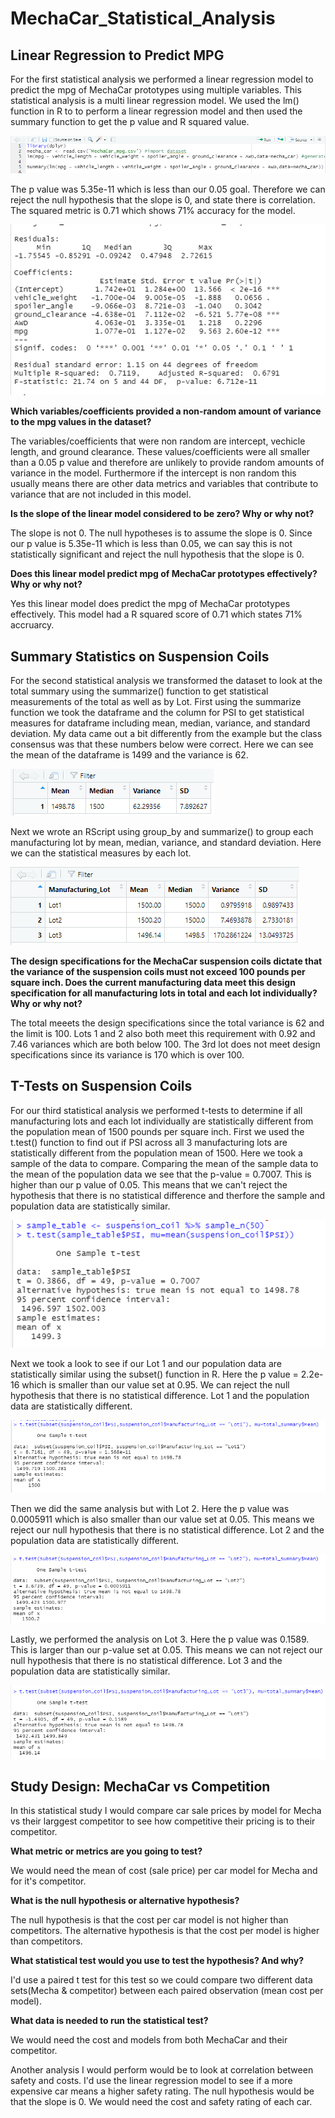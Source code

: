# MechaCar_Statistical_Analysis

## Linear Regression to Predict MPG
For the first statistical analysis we performed a linear regression model to predict the mpg of MechaCar prototypes using multiple variables. This statistical analysis is a multi linear regression model. We used the lm() function in R to to perform a linear regression model and then used the summary function to get the p value and R squared value.

![](challenge1code.PNG)

The p value was 5.35e-11 which is less than our 0.05 goal. Therefore we can reject the null hypothesis that the slope is 0, and state there is correlation. The squared metric is 0.71 which shows 71% accuracy for the model.

![](Challenge1.PNG)

**Which variables/coefficients provided a non-random amount of variance to the mpg values in the dataset?**

The variables/coefficients that were non random are intercept, vechicle length, and ground clearance. These values/coefficients were all smaller than a 0.05 p value and therefore are unlikely to provide random amounts of variance in the model. Furthermore if the intercept is non random this usually means there are other data metrics and variables that contribute to variance that are not included in this model. 

**Is the slope of the linear model considered to be zero? Why or why not?**

The slope is not 0. The null hypotheses is to assume the slope is 0.  Since our p value is 5.35e-11 which is less than 0.05, we can say this is not statistically significant and reject the null hypothesis that the slope is 0. 

**Does this linear model predict mpg of MechaCar prototypes effectively? Why or why not?**

Yes this linear model does predict the mpg of MechaCar prototypes effectively. This model had a R squared score of 0.71 which states 71% accruarcy. 

 
## Summary Statistics on Suspension Coils

For the second statistical analysis we transformed the dataset to look at the total summary using the summarize() function to get statistical measurements of the total as well as by Lot. First using the summarize function we took the dataframe and the column for PSI to get statistical measures for dataframe including mean, median, variance, and standard deviation. My data came out a bit differently from the example but the class consensus was that these numbers below were correct.  Here we can see the mean of the dataframe is 1499 and the variance is 62. 

![](total_summary.PNG)

Next we wrote an RScript using group_by and summarize() to group each manufacturing lot by mean, median, variance, and standard deviation. Here we can the statistical measures by each lot. 

![](lot_summary.PNG)

**The design specifications for the MechaCar suspension coils dictate that the variance of the suspension coils must not exceed 100 pounds per square inch. Does the current manufacturing data meet this design specification for all manufacturing lots in total and each lot individually? Why or why not?**

The total meeets the design specifications since the total variance is 62 and the limit is 100.  Lots 1 and 2 also both meet this requirement with 0.92 and 7.46 variances which are both below 100. The 3rd lot does not meet design specifications since its variance is 170 which is over 100.

## T-Tests on Suspension Coils
For our third statistical analysis we performed t-tests to determine if all manufacturing lots and each lot individually are statistically different from the population mean of 1500 pounds per square inch. First we used the t.test() function to find out if PSI across all 3 manufacturing lots are statistically different from the population mean of 1500. Here we took a sample of the data to compare. Comparing the mean of the sample data to the mean of the population data we see that the p-value = 0.7007. This is higher than our p value of 0.05.  This means that we can't reject the hypothesis that there is no statistical difference and therfore the sample and population data are statistically similar. 

![](ttest.PNG)

Next we took a look to see if our Lot 1 and our population data are statistically similar using the subset() function in R.  Here the p value = 2.2e-16 which is smaller than our value set at 0.95. We can reject the null hypothesis that there is no statistical difference. Lot 1 and the population data are statistically different.

![](ttestlot1.PNG)

Then we did the same analysis but with Lot 2. Here the p value was 0.0005911 which is also smaller than our value set at 0.05. This means we reject our null hypothesis that there is no statistical difference. Lot 2 and the population data are statistically different. 

![](ttestlot2.PNG)

Lastly, we performed the analysis on Lot 3. Here the p value was 0.1589. This is larger than our p-value set at 0.05. This means we can not reject our null hypothesis that there is no statistical difference. Lot 3 and the population data are statistically similar. 

![](ttestlot3.PNG)


## Study Design: MechaCar vs Competition

In this statistical study I would compare car sale prices by model for Mecha vs their larggest competitor to see how competitive their pricing is to their competitor. 

**What metric or metrics are you going to test?**

We would need the mean of cost (sale price) per car model for Mecha and for it's competitor.

**What is the null hypothesis or alternative hypothesis?**

The null hypothesis is that the cost per car model is not higher than competitors. The alternative hypothesis is that the cost per model is higher than competitors.

**What statistical test would you use to test the hypothesis? And why?**

I'd use a paired t test for this test so we could compare two different data sets(Mecha & competitor) between each paired observation (mean cost per model). 

**What data is needed to run the statistical test?**

We would need the cost and models from both MechaCar and their competitor. 

Another analysis I would perform would be to look at correlation between safety and costs. I'd use the linear regression model to see if a more expensive car means a higher safety rating. The null hypothesis would be that the slope is 0. We would need the cost and safety rating of each car.
